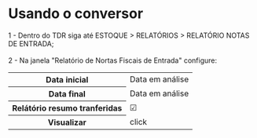 <h1>Usando o conversor</h1>

1 - Dentro do TDR siga até ESTOQUE > RELATÓRIOS > RELATÓRIO NOTAS DE ENTRADA; <br><br>
2 - Na janela "Relatório de Nortas Fiscais de Entrada" configure:<br>
<table>
  <tbody>
    <tr>
      <th scope="row">Data inicial</th>
      <td>Data em análise</td>
    </tr>
     <tr>
      <th scope="row">Data final</th>
      <td>Data em análise</td>
    </tr>
      <th scope="row">Relátório resumo tranferidas</th>
      <td>☑</td>
    </tr>
    <tr>
      <th scope="row">Visualizar</th>
      <td>click</td>
    </tr>
  </tbody>
 

</table>
